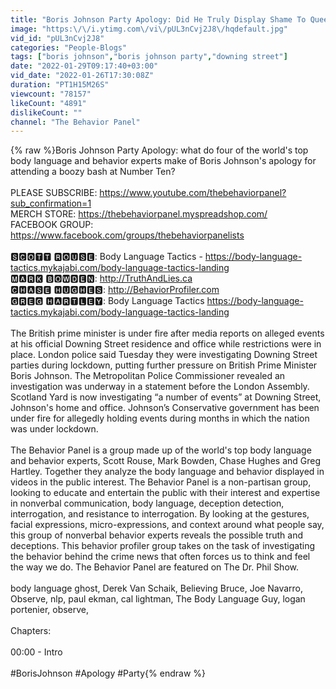 ```yaml
---
title: "Boris Johnson Party Apology: Did He Truly Display Shame To Queen and Country?"
image: "https:\/\/i.ytimg.com\/vi\/pUL3nCvj2J8\/hqdefault.jpg"
vid_id: "pUL3nCvj2J8"
categories: "People-Blogs"
tags: ["boris johnson","boris johnson party","downing street"]
date: "2022-01-29T09:17:40+03:00"
vid_date: "2022-01-26T17:30:08Z"
duration: "PT1H15M26S"
viewcount: "78157"
likeCount: "4891"
dislikeCount: ""
channel: "The Behavior Panel"
---
```

{% raw %}Boris Johnson Party Apology: what do four of the world's top body language and behavior experts make of Boris Johnson's apology for attending a boozy bash at Number Ten?<br /><br />PLEASE SUBSCRIBE: <a rel="nofollow" target="blank" href="https://www.youtube.com/thebehaviorpanel?sub_confirmation=1">https://www.youtube.com/thebehaviorpanel?sub_confirmation=1</a> <br />MERCH STORE: <a rel="nofollow" target="blank" href="https://thebehaviorpanel.myspreadshop.com/">https://thebehaviorpanel.myspreadshop.com/</a> <br />FACEBOOK GROUP: <a rel="nofollow" target="blank" href="https://www.facebook.com/groups/thebehaviorpanelists">https://www.facebook.com/groups/thebehaviorpanelists</a><br /><br />🆂🅲🅾🆃🆃 🆁🅾🆄🆂🅴:  Body Language Tactics - <a rel="nofollow" target="blank" href="https://body-language-tactics.mykajabi.com/body-language-tactics-landing">https://body-language-tactics.mykajabi.com/body-language-tactics-landing</a><br />🅼🅰🆁🅺 🅱🅾🆆🅳🅴🅽: <a rel="nofollow" target="blank" href="http://TruthAndLies.ca">http://TruthAndLies.ca</a> <br />🅲🅷🅰🆂🅴 🅷🆄🅶🅷🅴🆂: <a rel="nofollow" target="blank" href="http://BehaviorProfiler.com">http://BehaviorProfiler.com</a><br />🅶🆁🅴🅶 🅷🅰🆁🆃🅻🅴🆈: Body Language Tactics <a rel="nofollow" target="blank" href="https://body-language-tactics.mykajabi.com/body-language-tactics-landing">https://body-language-tactics.mykajabi.com/body-language-tactics-landing</a><br /><br />The British prime minister is under fire after media reports on alleged events at his official Downing Street residence and office while restrictions were in place. London police said Tuesday they were investigating Downing Street parties during lockdown, putting further pressure on British Prime Minister Boris Johnson. The Metropolitan Police Commissioner revealed an investigation was underway in a statement before the London Assembly. Scotland Yard is now investigating “a number of events” at Downing Street, Johnson's home and office. Johnson’s Conservative government has been under fire for allegedly holding events during months in which the nation was under lockdown.<br /><br />The Behavior Panel is a group made up of the world's top body language and behavior experts, Scott Rouse, Mark Bowden, Chase Hughes and Greg Hartley. Together they analyze the body language and behavior displayed in videos in the public interest. The Behavior Panel is a non-partisan group, looking to educate and entertain the public with their interest and expertise in nonverbal communication, body language, deception detection, interrogation, and resistance to interrogation. By looking at the gestures, facial expressions, micro-expressions, and context around what people say, this group of nonverbal behavior experts reveals the possible truth and deceptions. This behavior profiler group takes on the task of investigating the behavior behind the crime news that often forces us to think and feel the way we do. The Behavior Panel are featured on The Dr. Phil Show.<br /><br />body language ghost, Derek Van Schaik, Believing Bruce, Joe Navarro, Observe, nlp, paul ekman, cal lightman, The Body Language Guy, logan portenier, observe,  <br /><br />Chapters:<br /><br />00:00 - Intro<br /><br />#BorisJohnson #Apology #Party{% endraw %}

